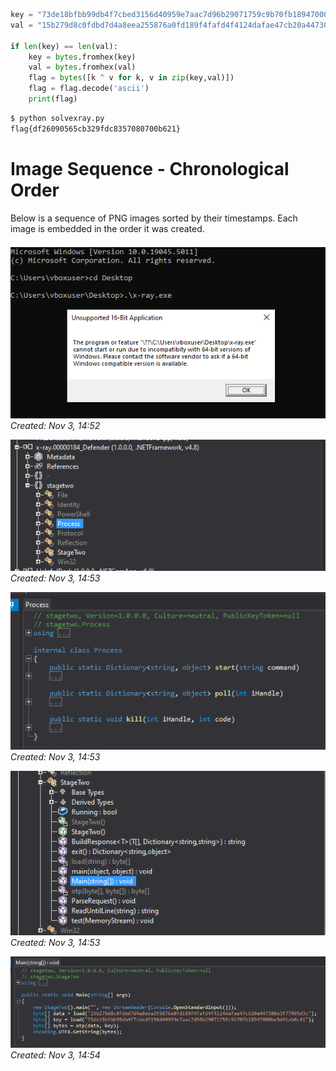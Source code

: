 

```python
key = "73de18bfbb99db4f7cbed3156d40959e7aac7d96b29071759c9b70fb18947000be5d41ab6c41" 
val = "15b279d8c0fdbd7d4a8eea255876a0fd189f4fafd4f4124dafae47cb20a447308e3f77995d3c"

if len(key) == len(val):
    key = bytes.fromhex(key)
    val = bytes.fromhex(val)
    flag = bytes([k ^ v for k, v in zip(key,val)])
    flag = flag.decode('ascii')
    print(flag)
```

```bash
$ python solvexray.py
flag{df26090565cb329fdc8357080700b621}
```
# Image Sequence - Chronological Order

Below is a sequence of PNG images sorted by their timestamps. Each image is embedded in the order it was created.

![start](start.png)  
*Created: Nov 3, 14:52*

![a](a.png)  
*Created: Nov 3, 14:53*

![b](b.png)  
*Created: Nov 3, 14:53*

![c](c.png)  
*Created: Nov 3, 14:53*

![d](d.png)  
*Created: Nov 3, 14:54*


